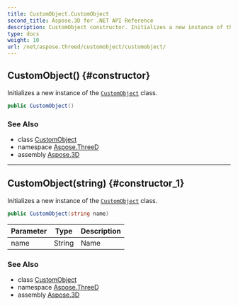 ```yaml
---
title: CustomObject.CustomObject
second_title: Aspose.3D for .NET API Reference
description: CustomObject constructor. Initializes a new instance of the CustomObject class
type: docs
weight: 10
url: /net/aspose.threed/customobject/customobject/
---
```

## CustomObject() {#constructor}

Initializes a new instance of the [`CustomObject`](../) class.

```csharp
public CustomObject()
```

### See Also

* class [CustomObject](../)
* namespace [Aspose.ThreeD](../../../aspose.threed/)
* assembly [Aspose.3D](../../../)

---

## CustomObject(string) {#constructor_1}

Initializes a new instance of the [`CustomObject`](../) class.

```csharp
public CustomObject(string name)
```

| Parameter | Type | Description |
| --- | --- | --- |
| name | String | Name |

### See Also

* class [CustomObject](../)
* namespace [Aspose.ThreeD](../../../aspose.threed/)
* assembly [Aspose.3D](../../../)


